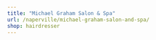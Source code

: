 ```yaml
---
title: "Michael Graham Salon & Spa"
url: /naperville/michael-graham-salon-and-spa/
shop: hairdresser
---
```

